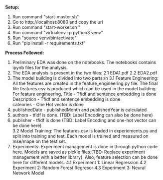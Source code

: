 **Setup:**

1. Run command "start-master.sh"
2. Go to http://localhost:8080 and copy the url
3. Run command "start-worker.sh <url>"
4. Run command "virtualenv -p python3 venv"
5. Run "source venv/bin/activate"
6. Run "pip install -r requirements.txt"


**Process Followed:**
1. Preliminary EDA was done on the notebooks. The notebooks contains ipynb files for the analysis.
2. The EDA analysis is present in the two files:
		2.1 EDA1.pdf
		2.2 EDA2.pdf
4. The model building is divided into two parts:/n
    3.1 Feature Engineering: All the features are created in the feature_engineering.py file. The final file features.csv is produced which can be used in the model building.
       For feature engineering,
          Title - Tfidf and sentence embedding is done
          Description - Tfidf and sentence embedding is done </li>
          cateories - One Hot vector is done </li>
       <li> publishedDate - publishedMonth and publishedYear is calculated </li>
       <li> authors - tfidf is done. (TBD: Label Encoding can also be done here) </li>
       <li> publisher - tfidf is done (TBD: Label Encoding and one-hot vector can be done here) </li>
    3.2 Model Training: The features.csv is loaded in experiements.py and split into training and test. Each model is trained and measured on mse/mape on the test set.
6. Experiments: Experiment management is done in through python code here. Models are saved as pickle files.(TBD: Replace experiment management with a better library). Also, feature selection can be done here for different models.
   4.1 Experiment 1: Linear Regression
   4.2 Experiment 2: Random Forest Regresor
   4.3 Experiment 3: Neural Network Model
